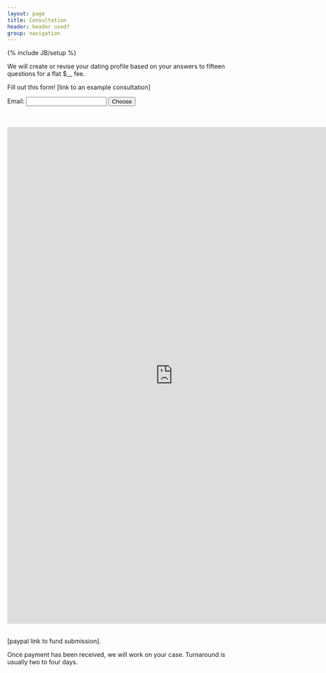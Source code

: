 ```yaml
---
layout: page
title: Consultation
header: header used?
group: navigation
---
```


{% include JB/setup %}

We will create or revise your dating profile based on your answers to fifteen questions for a flat $__ fee.

Fill out this form! [link to an example consultation]


<label>Email: </label>
<input id="email" type="text"></input>
<button id="choose">Choose</button>


<br/>
<br/>
<iframe src="https://docs.google.com/spreadsheet/embeddedform?formkey=dGhlRGR3N295bkd0VUVNS0VUbjBxTHc6MQ" width="760" height="1141" frameborder="0" marginheight="0" marginwidth="0">Loading...</iframe>
<br/>
<br/>

[paypal link to fund submission]. 

Once payment has been received, we will work on your case. Turnaround is usually two to four days. 

